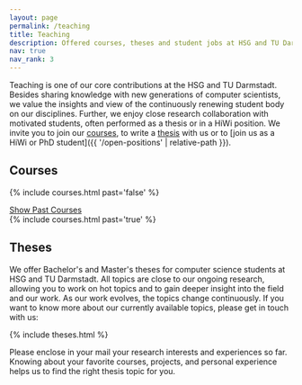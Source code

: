 ```yaml
---
layout: page
permalink: /teaching
title: Teaching
description: Offered courses, theses and student jobs at HSG and TU Darmstadt.
nav: true
nav_rank: 3
---
```


Teaching is one of our core contributions at the HSG and TU Darmstadt.
Besides sharing knowledge with new generations of computer scientists,
we value the insights and view of the continuously renewing student body on our disciplines.
Further, we enjoy close research collaboration with motivated students,
often performed as a thesis or in a HiWi position.
We invite you to join our [courses](#courses),
to write a [thesis](#theses) with us or to [join us as a HiWi or PhD student]({{ '/open-positions' | relative-path }}).

## Courses

{% include courses.html past='false' %}

<a data-toggle="collapse" href="#pastCourses" role="button">
    <i class="fas fa-chevron-down"></i> Show Past Courses
</a>

<div class="collapse" id="pastCourses">
      {% include courses.html past='true' %}
</div>

## Theses

We offer Bachelor's and Master's theses
for computer science students at HSG and TU Darmstadt.
All topics are close to our ongoing research,
allowing you to work on hot topics
and to gain deeper insight into the field and our work.
As our work evolves, the topics change continuously.
If you want to know more about our currently available topics,
please get in touch with us:

{% include theses.html %}

Please enclose in your mail your research interests and experiences so far.
Knowing about your favorite courses, projects, and personal experience
helps us to find the right thesis topic for you.
